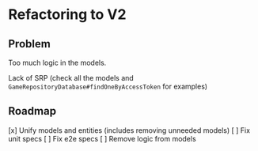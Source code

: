 # Refactoring to V2

## Problem

Too much logic in the models.

Lack of SRP (check all the models and `GameRepositoryDatabase#findOneByAccessToken` for examples)

## Roadmap

[x] Unify models and entities (includes removing unneeded models)
[ ] Fix unit specs
[ ] Fix e2e specs
[ ] Remove logic from models
